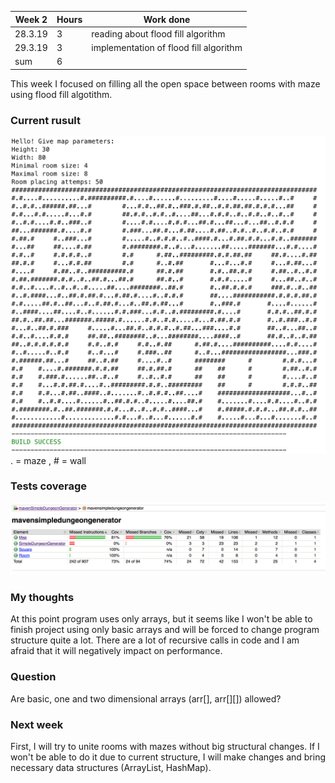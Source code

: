 Week 2 | Hours | Work done
------ | ------| ------
28.3.19|    3   |reading about flood fill algorithm
29.3.19|    3   |implementation of flood fill algorithm
sum | 6  |    


This week I focused on filling all the open space between rooms with maze using flood fill algotithm.

### Current rusult 
<img src="https://github.com/alemati/simpleDungeonGeneratorTiralabra2019/blob/master/documentation/mapAfrerWeek3.png" width="600">  
. = maze , # = wall   

### Tests coverage
<img src="https://github.com/alemati/simpleDungeonGeneratorTiralabra2019/blob/master/documentation/testCoverageAfterWeek3.png" width="1000">  

### My thoughts  
At this point program uses only arrays, but it seems like I won't be able to finish project using only basic arrays 
and will be forced to change program structure quite a lot. There are a lot of recursive calls in code and I am afraid that 
it will negatively impact on performance.   

### Question  
Are basic, one and two dimensional arrays (arr[], arr[][]) allowed?

### Next week  
First, I will try to unite rooms with mazes without big structural changes. If I won't be able to do it due to current structure,
I will make changes and bring necessary data structures (ArrayList, HashMap).
